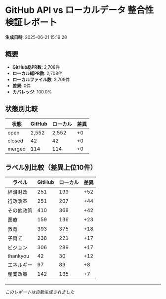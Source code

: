 # GitHub API vs ローカルデータ 整合性検証レポート

**生成日時**: 2025-06-21 15:19:28

## 概要

- **GitHub総PR数**: 2,708件
- **ローカル総PR数**: 2,708件
- **ローカルファイル数**: 2,709件
- **差異**: 0件
- **カバレッジ**: 100.0%

## 状態別比較

| 状態 | GitHub | ローカル | 差異 |
|------|--------|----------|------|
| open | 2,552 | 2,552 | +0 |
| closed | 42 | 42 | +0 |
| merged | 114 | 114 | +0 |

## ラベル別比較（差異上位10件）

| ラベル | GitHub | ローカル | 差異 |
|--------|--------|----------|------|
| 経済財政 | 251 | 199 | +52 |
| 行政改革 | 251 | 207 | +44 |
| その他政策 | 410 | 368 | +42 |
| 医療 | 159 | 136 | +23 |
| 教育 | 393 | 375 | +18 |
| 子育て | 238 | 221 | +17 |
| ビジョン | 306 | 289 | +17 |
| thankyou | 42 | 30 | +12 |
| エネルギー | 97 | 89 | +8 |
| 産業政策 | 142 | 135 | +7 |

---
*このレポートは自動生成されました*